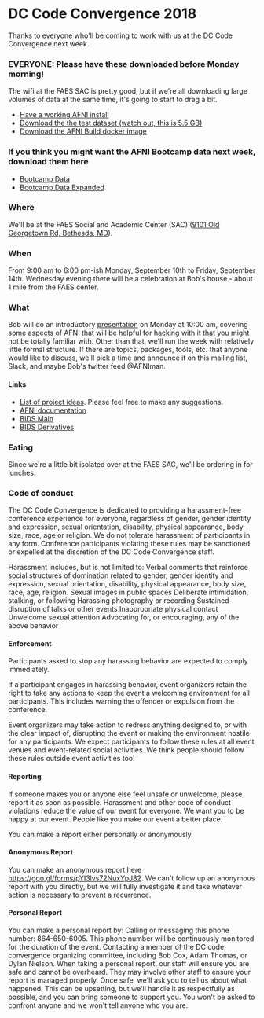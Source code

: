 # DC Code Convergence 2018

Thanks to everyone who'll be coming to work with us at the DC Code Convergence next week.  
### EVERYONE: Please have these downloaded before Monday morning!  
The wifi at the FAES SAC is pretty good, but if we're all downloading large volumes of data at the same time, it's going to start to drag a bit.  
* [Have a working AFNI install](https://afni.nimh.nih.gov/pub/dist/doc/htmldoc/background_install/install_instructs/index.html)
* [Download the the test dataset (watch out, this is 5.5 GB)](https://afni.nimh.nih.gov/pub/dist/data/misc/UCLA_pamenc20.tgz)
* [Download the AFNI Build docker image]()  
### If you think you might want the AFNI Bootcamp data next week, download them here
* [Bootcamp Data](https://afni.nimh.nih.gov/pub/dist/edu/data/CD)
* [Bootcamp Data Expanded](https://afni.nimh.nih.gov/pub/dist/edu/data/CD.expanded)

### Where
We'll be at the FAES Social and Academic Center (SAC) ([9101 Old Georgetown Rd, Bethesda, MD](https://www.google.com/maps/place/Foundation+For+Advanced+Ed/@39.0051452,-77.1125235,17z/data=!4m5!3m4!1s0x89b7cbe4fb559a17:0xadfa07f7521a5d37!8m2!3d39.005099!4d-77.110339?shorturl=1)).

### When

From 9:00 am to 6:00 pm-ish Monday, September 10th to Friday, September 14th.
Wednesday evening there will be a celebration at Bob's house - about 1 mile from the FAES center.

### What

Bob will do an introductory [presentation](https://drive.google.com/file/d/0B-qEq1UpvjfpRm1xcy1nQ25SWi1tUWE4b0NOZUhWVmlBWDI4/view?usp=sharing) on Monday at 10:00 am, covering some aspects of AFNI that will be helpful for hacking with it that you might not be totally familiar with. Other than that, we'll run the week with relatively little formal structure. If there are topics, packages, tools, etc. that anyone would like to discuss, we'll pick a time and announce it on this mailing list, Slack, and maybe Bob's twitter feed @AFNIman.

#### Links
* [List of project ideas](https://docs.google.com/document/d/1MFRquI4tGwk983B1BZAh9_APExSAWTHacLITZA-K3JQ/edit). Please feel free to make any suggestions.
* [AFNI documentation](https://afni.nimh.nih.gov/pub/dist/doc/htmldoc/index.html)
* [BIDS Main](http://bids.neuroimaging.io)
* [BIDS Derivatives](https://docs.google.com/document/d/1Wwc4A6Mow4ZPPszDIWfCUCRNstn7d_zzaWPcfcHmgI4/edit)

### Eating

Since we're a little bit isolated over at the FAES SAC, we'll be ordering in for lunches.

### Code of conduct

The DC Code Convergence is dedicated to providing a harassment-free conference experience for everyone, regardless of gender, gender identity and expression, sexual orientation, disability, physical appearance, body size, race, age or religion. We do not tolerate harassment of participants in any form. Conference participants violating these rules may be sanctioned or expelled at the discretion of the DC Code Convergence staff. 

Harassment includes, but is not limited to:
Verbal comments that reinforce social structures of domination related to gender, gender identity and expression, sexual orientation, disability, physical appearance, body size, race, age, religion.
Sexual images in public spaces
Deliberate intimidation, stalking, or following 
Harassing photography or recording
Sustained disruption of talks or other events
Inappropriate physical contact
Unwelcome sexual attention
Advocating for, or encouraging, any of the above behavior

#### Enforcement
Participants asked to stop any harassing behavior are expected to comply immediately.

If a participant engages in harassing behavior, event organizers retain the right to take any actions to keep the event a welcoming environment for all participants. This includes warning the offender or expulsion from the conference.

Event organizers may take action to redress anything designed to, or with the clear impact of, disrupting the event or making the environment hostile for any participants. We expect participants to follow these rules at all event venues and event-related social activities. We think people should follow these rules outside event activities too!

#### Reporting
If someone makes you or anyone else feel unsafe or unwelcome, please report it as soon as possible. Harassment and other code of conduct violations reduce the value of our event for everyone. We want you to be happy at our event. People like you make our event a better place. 

You can make a report either personally or anonymously.

#### Anonymous Report
You can make an anonymous report here https://goo.gl/forms/pYI3lvs72NuxYpJ82.
We can't follow up an anonymous report with you directly, but we will fully investigate it and take whatever action is necessary to prevent a recurrence.

#### Personal Report
You can make a personal report by:
Calling or messaging this phone number: 864-650-6005. This phone number will be continuously monitored for the duration of the event.
Contacting a member of the DC code convergence organizing committee, including Bob Cox, Adam Thomas, or Dylan Nielson.
When taking a personal report, our staff will ensure you are safe and cannot be overheard. They may involve other staff to ensure your report is managed properly. Once safe, we'll ask you to tell us about what happened. This can be upsetting, but we'll handle it as respectfully as possible, and you can bring someone to support you. You won't be asked to confront anyone and we won't tell anyone who you are.
